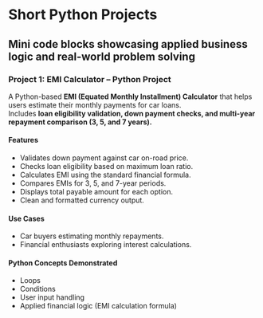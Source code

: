 # Short Python Projects
## Mini code blocks showcasing applied business logic and real-world problem solving

### Project 1: EMI Calculator – Python Project
A Python-based **EMI (Equated Monthly Installment) Calculator** that helps users estimate their monthly payments for car loans.  
Includes **loan eligibility validation, down payment checks, and multi-year repayment comparison (3, 5, and 7 years).**

#### Features
- Validates down payment against car on-road price.
- Checks loan eligibility based on maximum loan ratio.
- Calculates EMI using the standard financial formula.
- Compares EMIs for 3, 5, and 7-year periods.
- Displays total payable amount for each option.
- Clean and formatted currency output.

#### Use Cases
- Car buyers estimating monthly repayments.
- Financial enthusiasts exploring interest calculations.

#### Python Concepts Demonstrated
- Loops
- Conditions
- User input handling
- Applied financial logic (EMI calculation formula)
